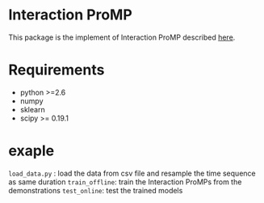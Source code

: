 # Interaction ProMP

This package is the implement of Interaction ProMP described [here](http://www.ausy.tu-darmstadt.de/uploads/Team/PubGJMaeda/phase_estim_IJRR.pdf).

# Requirements

- python >=2.6
- numpy
- sklearn
- scipy >= 0.19.1

# exaple
`load_data.py` : load the data from csv file and resample the time sequence as same duration
`train_offline`: train the Interaction ProMPs from the demonstrations
`test_online`: test the trained models 
